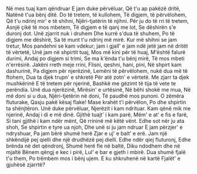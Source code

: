 Në mes tuaj kam qëndruar
E jam duke përvëluar,
Që t'u ap pakëzë dritë,
Natënë t'ua bënj ditë.
Do të tretem, të kullohem,
Të digjem, të përvëlohem,
Që t'u ndrinj mir' e të shihni,
Njëri-tjatërin të njihni.
Për ju do të rri të tretem,
Asnjë çikë të mos mbetem,
Të digjem e të qanj me lot,
Se dëshirën s'e duronj dot.
Unë zjarrit nuk i druhem
Dhe kurrë s'dua të shuhem,
Po të digjem me dëshirë,
Sa të munt t'u ndrinj më mirë.
Kur më shihni se jam tretur,
Mos pandehni se kam vdekur;
jam i gjall' e jam ndë jetë
jam në dritët të vërtetë,
Unë jam në shpirtit tuaj,
Mos më kini për të huaj,
M'është falurë durimi,
Andaj po digjem si trimi,
Se ma k'ënda t'u bënj mirë,
Të mos mbeti n'errësirë.
Jakëni rreth meje rrini,
Flisni, qeshni, hani, pini,
Në shpirt kam dashurinë,
Pa digjem për njerëzinë,
Lemëni të përvëlohem,
nukë dua më të ftohem,
Dua ta djek trupn' e shkretë
Për atë zotn' e vërtetë.
Me zjarr ta djek mushkërinë
E të tretem për njerinë,
Bashkë me gëzimt të tija
të vete te perëndia.
Unë dua njerëzinë,
Mirësin' e urtësinë,
Në bëhi shokë me mua,
Në më doni si u dua,
Njëri-tjetërin në doni,
Të paudhë mos punoni.
O zëmëra fluturake,
Qasju pakë kësaj flake!
Mase krahët t'i përvëlon,
Po dhe shpirtin ta shënjtëron.
Unë duke përvëluar,
Njerëzit i kam ndrituar.
Kam qënë mik me njerinë,
Andaj i di e më dinë.
Gjithë tuajt' i kam parë,
Mëm' e at' e fis e farë,
Si tani gjithë i kam ndër mënt,
Që rrininë më këtë vënt.
Edhe sot nër ju ata shoh,
Se shpirtin e tyre ua njoh,
Dhe unë si ju jam ndruar
E jam përzjer' e ndryshuar,
Pa jam bërë shumë herë
Zjar e uj' e balt' e erë.
Jam një shkëndijë pej qielli
dhe një drudhëzë pej dielli.
Edhe ndër qiej fluturonj,
Edhe brënda në det qëndronj,
Shumë herë fle në baltë,
Diku ndodhem dhe në mjaltë
Bënem qëngj e kec i pirë,
Lul' e bar e gjeth i mbirë.
Dua shumë fjalë t'u them,
Po trëmbem mos i bënj ujem.
E ku shkruhenë në kartë
Fjalët' e gjuhësë zjarrtë?